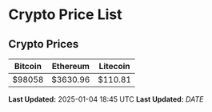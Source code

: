 # Crypto Price List

## Crypto Prices
| Bitcoin | Ethereum | Litecoin |
| ------- | -------- | -------- |
| $98058 | $3630.96 | $110.81 |
**Last Updated:** 2025-01-04 18:45 UTC
**Last Updated:** $DATE$

